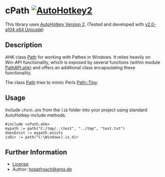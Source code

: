 # cPath [![AutoHotkey2](https://img.shields.io/badge/Language-AutoHotkey2-red.svg)](https://autohotkey.com/)

This library uses [AutoHotkey Version 2](https://autohotkey.com/v2/). (Tested and developed with [v2.0-a104 x64 Unicode](https://www.autohotkey.com/boards/viewtopic.php?p=288705#p288705)) 

## Description

AHK class [Path](https://hoppfrosch.github.io/cPath/#AutoHotKeyClass:Path) for working with Pathes in Windows. It relies heavily on Win-API functionality, which is exposed by several functions (within module [PathAPI.ahk](https://hoppfrosch.github.io/cPath/#File:PathAPI.ahk)) and offers an additional class encapsulating these functionality.

The class [Path](https://hoppfrosch.github.io/cPath/#AutoHotKeyClass:Path) tries to mimic Perls [Path::Tiny](https://metacpan.org/pod/Path::Tiny).

## Usage 

Include `cPath.ahk` from the `lib` folder into your project using standard AutoHotkey-include methods.

```autohotkey
#include <cPath.ahk>
mypath := path("C:/tmp/..\test", "../tmp", "test.txt")
doesExist := mypath.exists
isDir := path("C:\Windows).is_dir
```

## Further Information

 * [License](https://hoppfrosch.github.io/cPath/#File:Readme.txt:License)
 * Author: [hoppfrosch@gmx.de](mailto:hoppfrosch@gmx.de)
